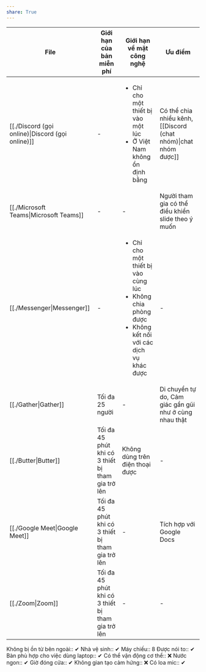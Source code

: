 ```yaml
---
share: True
---
```

| File                                                                                                                            | Giới hạn của bản miễn phí                         | Giới hạn về mặt công nghệ                                                                                                         | Ưu điểm                                                         |
| ------------------------------------------------------------------------------------------------------------------------------- | ------------------------------------------------- | --------------------------------------------------------------------------------------------------------------------------------- | --------------------------------------------------------------- |
| [[./Discord (gọi online)\|Discord (gọi online)]] | \-                                                | <ul><li>Chỉ cho một thiết bị vào một lúc</li><li>Ở Việt Nam không ổn định bằng</li></ul>                                          | Có thể chia nhiều kênh, [[Discord (chat nhóm)\|chat nhóm được]] |
| [[./Microsoft Teams\|Microsoft Teams]]           | \-                                                | \-                                                                                                                                | Người tham gia có thể điều khiển slide theo ý muốn              |
| [[./Messenger\|Messenger]]                       | \-                                                | <ul><li>Chỉ cho một thiết bị vào cùng lúc</li><li>Không chia phòng được</li><li>Không kết nối với các dịch vụ khác được</li></ul> | \-                                                              |
| [[./Gather\|Gather]]                             | Tối đa 25 người                                   | \-                                                                                                                                | Di chuyển tự do, Cảm giác gần gũi như ở cùng nhau thật          |
| [[./Butter\|Butter]]                             | Tối đa 45 phút khi có 3 thiết bị tham gia trở lên | Không dùng trên điện thoại được                                                                                                   | \-                                                              |
| [[./Google Meet\|Google Meet]]                   | Tối đa 45 phút khi có 3 thiết bị tham gia trở lên | \-                                                                                                                                | Tích hợp với Google Docs                                        |
| [[./Zoom\|Zoom]]                                 | Tối đa 45 phút khi có 3 thiết bị tham gia trở lên | \-                                                                                                                                | \-                                                              |



Không bị ồn từ bên ngoài:: ✔
Nhà vệ sinh:: ✔
Máy chiếu:: 8
Được nói to:: ✔
Bàn phù hợp cho việc dùng laptop:: ✔
Có thể vận động cơ thể:: ❌
Nước ngon:: ✔
Giờ đóng cửa:: ✔
Không gian tạo cảm hứng:: ❌
Có loa mic:: ✔
